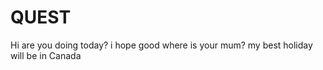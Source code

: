 # QUEST
 Hi are you doing today?
 i hope good 
 where is your mum?
my best holiday will be in Canada